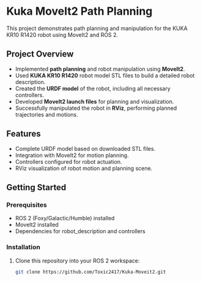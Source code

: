 # Kuka MoveIt2 Path Planning

This project demonstrates path planning and manipulation for the KUKA KR10 R1420 robot using MoveIt2 and ROS 2.

## Project Overview

- Implemented **path planning** and robot manipulation using **MoveIt2**.
- Used **KUKA KR10 R1420** robot model STL files to build a detailed robot description.
- Created the **URDF model** of the robot, including all necessary controllers.
- Developed **MoveIt2 launch files** for planning and visualization.
- Successfully manipulated the robot in **RViz**, performing planned trajectories and motions.

## Features

- Complete URDF model based on downloaded STL files.
- Integration with MoveIt2 for motion planning.
- Controllers configured for robot actuation.
- RViz visualization of robot motion and planning scene.

## Getting Started

### Prerequisites

- ROS 2 (Foxy/Galactic/Humble) installed
- MoveIt2 installed
- Dependencies for robot_description and controllers

### Installation

1. Clone this repository into your ROS 2 workspace:
   ```bash
   git clone https://github.com/Toxic2417/Kuka-Moveit2.git
